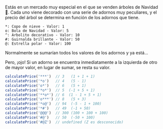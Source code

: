 Estás en un mercado muy especial en el que se venden árboles de Navidad 🎄. Cada uno viene decorado con una serie de adornos muy peculiares, y el precio del árbol se determina en función de los adornos que tiene.

    *: Copo de nieve - Valor: 1
    o: Bola de Navidad - Valor: 5
    ^: Arbolito decorativo - Valor: 10
    #: Guirnalda brillante - Valor: 50
    @: Estrella polar - Valor: 100

Normalmente se sumarían todos los valores de los adornos y ya está…

Pero, ¡ojo! Si un adorno se encuentra inmediatamente a la izquierda de otro de mayor valor, en lugar de sumar, se resta su valor.

```js
calculatePrice('***')  // 3   (1 + 1 + 1)
calculatePrice('*o')   // 4   (5 - 1)
calculatePrice('o*')   // 6   (5 + 1)
calculatePrice('*o*')  // 5  (-1 + 5 + 1) 
calculatePrice('**o*') // 6  (1 - 1 + 5 + 1) 
calculatePrice('o***') // 8   (5 + 3)
calculatePrice('*o@')  // 94  (-5 - 1 + 100)
calculatePrice('*#')   // 49  (-1 + 50)
calculatePrice('@@@')  // 300 (100 + 100 + 100)
calculatePrice('#@')   // 50  (-50 + 100)
calculatePrice('#@Z')  // undefined (Z es desconocido)
```